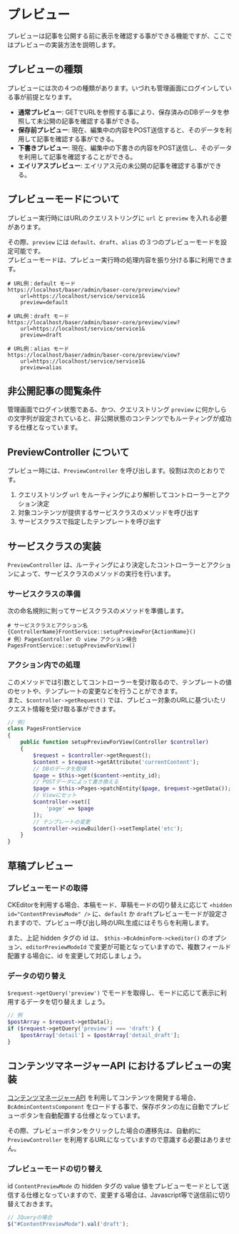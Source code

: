 # プレビュー

プレビューは記事を公開する前に表示を確認する事ができる機能ですが、ここではプレビューの実装方法を説明します。

 
## プレビューの種類
プレビューには次の４つの種類があります。いづれも管理画面にログインしている事が前提となります。

- **通常プレビュー**: GETでURLを参照する事により、保存済みのDBデータを参照して未公開の記事を確認する事ができる。
- **保存前プレビュー**: 現在、編集中の内容をPOST送信すると、そのデータを利用して記事を確認する事ができる。
- **下書きプレビュー**: 現在、編集中の下書きの内容をPOST送信し、そのデータを利用して記事を確認することができる。
- **エイリアスプレビュー**: エイリアス元の未公開の記事を確認する事ができる。

 
## プレビューモードについて
プレビュー実行時にはURLのクエリストリングに `url` と `preview` を入れる必要があります。

その際、`preview` には `default`、`draft`、`alias` の３つのプレビューモードを設定可能です。  
プレビューモードは、プレビュー実行時の処理内容を振り分ける事に利用できます。

```shell
# URL例：default モード
https://localhost/baser/admin/baser-core/preview/view?
    url=https://localhost/service/service1&
    preview=default
    
# URL例：draft モード
https://localhost/baser/admin/baser-core/preview/view?
    url=https://localhost/service/service1&
    preview=draft
    
# URL例：alias モード
https://localhost/baser/admin/baser-core/preview/view?
    url=https://localhost/service/service1&
    preview=alias
```

## 非公開記事の閲覧条件
管理画面でログイン状態である、かつ、クエリストリング `preview` に何かしらの文字列が設定されていると、非公開状態のコンテンツでもルーティングが成功する仕様となっています。


## PreviewController について
プレビュー時には、`PreviewController` を呼び出します。役割は次のとおりです。

1. クエリストリング `url` をルーティングにより解析してコントローラーとアクション決定
2. 対象コンテンツが提供するサービスクラスのメソッドを呼び出す
3. サービスクラスで指定したテンプレートを呼び出す

## サービスクラスの実装
`PreviewController` は、ルーティングにより決定したコントローラーとアクションによって、サービスクラスのメソッドの実行を行います。  

### サービスクラスの準備
次の命名規則に則ってサービスクラスのメソッドを準備します。

```shell
# サービスクラスとアクション名
{ControllerName}FrontService::setupPreviewFor{ActionName}()
# 例）PagesController の view アクション場合
PagesFrontService::setupPreviewForView()
```

### アクション内での処理
このメソッドでは引数としてコントローラーを受け取るので、テンプレートの値のセットや、テンプレートの変更などを行うことができます。  
また、`$controller->getRequest()` では、プレビュー対象のURLに基づいたリクエスト情報を受け取る事ができます。

```php
// 例）
class PagesFrontService
{
    public function setupPreviewForView(Controller $controller)
    {
        $request = $controller->getRequest();
        $content = $request->getAttribute('currentContent');
        // DBのデータを取得
        $page = $this->get($content->entity_id);
        // POSTデータによって書き換える
        $page = $this->Pages->patchEntity($page, $request->getData());
        // Viewにセット
        $controller->set([
            'page' => $page
        ]);
        // テンプレートの変更
        $controller->viewBuilder()->setTemplate('etc');
    }
}
```


## 草稿プレビュー
### プレビューモードの取得
CKEditorを利用する場合、本稿モード、草稿モードの切り替えに応じて `<hidden id="ContentPreviewMode" />` に、`default` か `draft`プレビューモードが設定されますので、プレビュー呼び出し時のURL生成にはそちらを利用します。
 
また、上記 hidden タグの id は、 `$this->BcAdminForm->ckeditor()` のオプション、`editorPreviewModeId` で変更が可能となっていますので、複数フィールド配置する場合に、id を変更して対応しましょう。

### データの切り替え
`$request->getQuery('preview')` でモードを取得し、モードに応じて表示に利用するデータを切り替えま
しょう。

```php
// 例
$postArray = $request->getData();
if ($request->getQuery('preview') === 'draft') {
    $postArray['detail'] = $postArray['detail_draft'];
}
```
 
## コンテンツマネージャーAPI におけるプレビューの実装
[コンテンツマネージャーAPI](./contents_manage_api) を利用してコンテンツを開発する場合、`BcAdminContentsComponent` をロードする事で、保存ボタンの左に自動でプレビューボタンを自動配置する仕様となっています。

その際、プレビューボタンをクリックした場合の遷移先は、自動的に `PreviewController` を利用するURLになっていますので意識する必要はありません。

### プレビューモードの切り替え

id `ContentPreviewMode` の hidden タグの value 値をプレビューモードとして送信する仕様となっていますので、変更する場合は、Javascript等で送信前に切り替えておきます。 

```javascript
// JQueryの場合
$("#ContentPreviewMode").val('draft');
```


